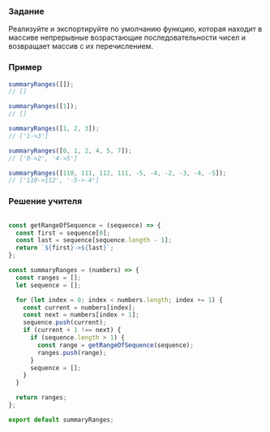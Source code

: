 ### Задание

Реализуйте и экспортируйте по умолчанию функцию, которая находит в массиве непрерывные возрастающие последовательности чисел и возвращает массив с их перечислением.

### Пример

```JavaScript
summaryRanges([]);
// []

summaryRanges([1]);
// []

summaryRanges([1, 2, 3]);
// ['1->3']

summaryRanges([0, 1, 2, 4, 5, 7]);
// ['0->2', '4->5']

summaryRanges([110, 111, 112, 111, -5, -4, -2, -3, -4, -5]);
// ['110->112', '-5->-4']

```
### Решение учителя

```JavaScript

const getRangeOfSequence = (sequence) => {
  const first = sequence[0];
  const last = sequence[sequence.length - 1];
  return `${first}->${last}`;
};

const summaryRanges = (numbers) => {
  const ranges = [];
  let sequence = [];

  for (let index = 0; index < numbers.length; index += 1) {
    const current = numbers[index];
    const next = numbers[index + 1];
    sequence.push(current);
    if (current + 1 !== next) {
      if (sequence.length > 1) {
        const range = getRangeOfSequence(sequence);
        ranges.push(range);
      }
      sequence = [];
    }
  }

  return ranges;
};

export default summaryRanges;

```